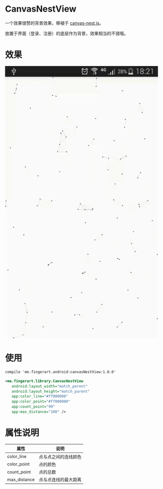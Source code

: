 # CanvasNestView
一个效果很赞的背景效果，移植于 [canvas-nest.js](https://github.com/hustcc/canvas-nest.js)。

放置于界面（登录、注册）的底层作为背景，效果相当的不错哦。

# 效果
![](./screenshots/canvasNestView.gif)

# 使用
```
compile 'me.fingerart.android:canvasNestView:1.0.0'
```
``` xml
<me.fingerart.library.CanvasNestView
   android:layout_width="match_parent"
   android:layout_height="match_parent"
   app:color_line="#ff000000"
   app:color_point="#ff000000"
   app:count_point="99"
   app:max_distance="100" />
```

# 属性说明
| 属性 | 说明 |
| ------------- | ----------------- |
| color_line    | 点与点之间的连线颜色 |
| color_point   | 点的颜色           |
| count_point   | 点的总数           |
| max_distance  | 点与点连线的最大距离 |



